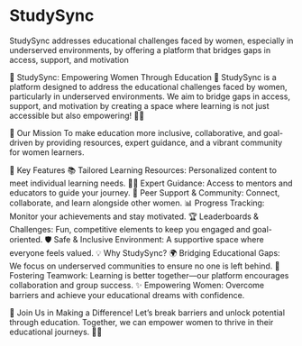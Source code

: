 # StudySync
StudySync addresses educational challenges faced by women, especially in underserved environments, by offering a platform that bridges gaps in access, support, and motivation




🌟 StudySync: Empowering Women Through Education 🌟
StudySync is a platform designed to address the educational challenges faced by women, particularly in underserved environments. We aim to bridge gaps in access, support, and motivation by creating a space where learning is not just accessible but also empowering! 💪✨

🎯 Our Mission
To make education more inclusive, collaborative, and goal-driven by providing resources, expert guidance, and a vibrant community for women learners.

🚀 Key Features
📚 Tailored Learning Resources: Personalized content to meet individual learning needs.
🧑‍🏫 Expert Guidance: Access to mentors and educators to guide your journey.
🤝 Peer Support & Community: Connect, collaborate, and learn alongside other women.
📊 Progress Tracking: Monitor your achievements and stay motivated.
🏆 Leaderboards & Challenges: Fun, competitive elements to keep you engaged and goal-oriented.
🛡️ Safe & Inclusive Environment: A supportive space where everyone feels valued.
💡 Why StudySync?
🌍 Bridging Educational Gaps: We focus on underserved communities to ensure no one is left behind.
🤗 Fostering Teamwork: Learning is better together—our platform encourages collaboration and group success.
✨ Empowering Women: Overcome barriers and achieve your educational dreams with confidence.

🌈 Join Us in Making a Difference!
Let’s break barriers and unlock potential through education. Together, we can empower women to thrive in their educational journeys. 🌟💼
